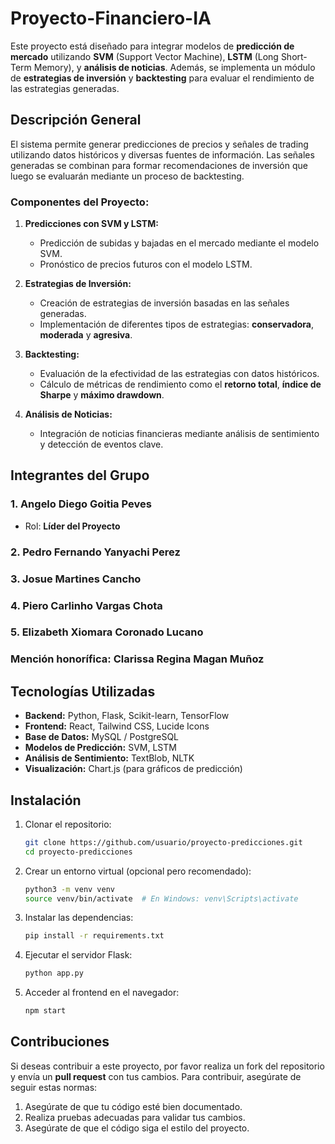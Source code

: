 # Proyecto-Financiero-IA

Este proyecto está diseñado para integrar modelos de **predicción de mercado** utilizando **SVM** (Support Vector Machine), **LSTM** (Long Short-Term Memory), y **análisis de noticias**. Además, se implementa un módulo de **estrategias de inversión** y **backtesting** para evaluar el rendimiento de las estrategias generadas. 

## Descripción General

El sistema permite generar predicciones de precios y señales de trading utilizando datos históricos y diversas fuentes de información. Las señales generadas se combinan para formar recomendaciones de inversión que luego se evaluarán mediante un proceso de backtesting.

### Componentes del Proyecto:

1. **Predicciones con SVM y LSTM:** 
   - Predicción de subidas y bajadas en el mercado mediante el modelo SVM.
   - Pronóstico de precios futuros con el modelo LSTM.
   
2. **Estrategias de Inversión:** 
   - Creación de estrategias de inversión basadas en las señales generadas.
   - Implementación de diferentes tipos de estrategias: **conservadora**, **moderada** y **agresiva**.

3. **Backtesting:** 
   - Evaluación de la efectividad de las estrategias con datos históricos.
   - Cálculo de métricas de rendimiento como el **retorno total**, **índice de Sharpe** y **máximo drawdown**.

4. **Análisis de Noticias:** 
   - Integración de noticias financieras mediante análisis de sentimiento y detección de eventos clave.

## Integrantes del Grupo

### 1. **Angelo Diego Goitia Peves**  
   - Rol: **Líder del Proyecto**  
### 2. **Pedro Fernando Yanyachi Perez**  
### 3. **Josue Martines Cancho**
### 4. **Piero Carlinho Vargas Chota** 
### 5. **Elizabeth Xiomara Coronado Lucano**  

### Mención honorífica: **Clarissa Regina Magan Muñoz**  
   
## Tecnologías Utilizadas

- **Backend:** Python, Flask, Scikit-learn, TensorFlow
- **Frontend:** React, Tailwind CSS, Lucide Icons
- **Base de Datos:** MySQL / PostgreSQL
- **Modelos de Predicción:** SVM, LSTM
- **Análisis de Sentimiento:** TextBlob, NLTK
- **Visualización:** Chart.js (para gráficos de predicción)
  
## Instalación

1. Clonar el repositorio:

    ```bash
    git clone https://github.com/usuario/proyecto-predicciones.git
    cd proyecto-predicciones
    ```

2. Crear un entorno virtual (opcional pero recomendado):

    ```bash
    python3 -m venv venv
    source venv/bin/activate  # En Windows: venv\Scripts\activate
    ```

3. Instalar las dependencias:

    ```bash
    pip install -r requirements.txt
    ```

4. Ejecutar el servidor Flask:

    ```bash
    python app.py
    ```

5. Acceder al frontend en el navegador:

    ```bash
    npm start
    ```

## Contribuciones

Si deseas contribuir a este proyecto, por favor realiza un fork del repositorio y envía un **pull request** con tus cambios. Para contribuir, asegúrate de seguir estas normas:

1. Asegúrate de que tu código esté bien documentado.
2. Realiza pruebas adecuadas para validar tus cambios.
3. Asegúrate de que el código siga el estilo del proyecto.



